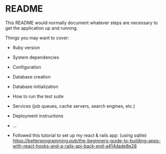 # README

This README would normally document whatever steps are necessary to get the
application up and running.

Things you may want to cover:

* Ruby version

* System dependencies

* Configuration

* Database creation

* Database initialization

* How to run the test suite

* Services (job queues, cache servers, search engines, etc.)

* Deployment instructions

* ...

* Followed this tutorial to set up my react & rails app: (using sqlite)
https://betterprogramming.pub/the-beginners-guide-to-building-apps-with-react-hooks-and-a-rails-api-back-end-a414dade8e28
